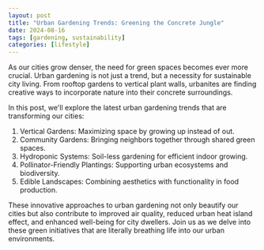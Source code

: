 ```yaml
---
layout: post
title: "Urban Gardening Trends: Greening the Concrete Jungle"
date: 2024-08-16
tags: [gardening, sustainability]
categories: [lifestyle]
---
```


As our cities grow denser, the need for green spaces becomes ever more crucial. Urban gardening is not just a trend, but a necessity for sustainable city living. From rooftop gardens to vertical plant walls, urbanites are finding creative ways to incorporate nature into their concrete surroundings.

In this post, we'll explore the latest urban gardening trends that are transforming our cities:

1. Vertical Gardens: Maximizing space by growing up instead of out.
2. Community Gardens: Bringing neighbors together through shared green spaces.
3. Hydroponic Systems: Soil-less gardening for efficient indoor growing.
4. Pollinator-Friendly Plantings: Supporting urban ecosystems and biodiversity.
5. Edible Landscapes: Combining aesthetics with functionality in food production.

These innovative approaches to urban gardening not only beautify our cities but also contribute to improved air quality, reduced urban heat island effect, and enhanced well-being for city dwellers. Join us as we delve into these green initiatives that are literally breathing life into our urban environments.